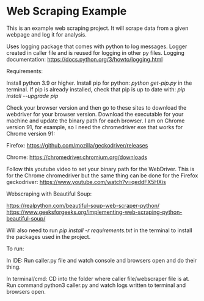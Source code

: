 # Web Scraping Example

This is an example web scraping project. It will scrape data from a given webpage and log
it for analysis.

Uses logging package that comes with python to log messages. Logger created in caller file and is reused for logging in other py files.
Logging documentation: https://docs.python.org/3/howto/logging.html


Requirements:

Install python 3.9 or higher.
Install pip for python: _python get-pip.py_ in the terminal.
If pip is already installed, check that pip is up to date with:  _pip install --upgrade pip_

Check your browser version and then go to these sites to download the webdriver
for your browser version. Download the executable for your machine and update the binary path for each 
browser. I am on Chrome version 91, for example, so I need the chromedriver exe
that works for Chrome version 91:

Firefox: https://github.com/mozilla/geckodriver/releases

Chrome: https://chromedriver.chromium.org/downloads

Follow this youtube video to set your binary path for the WebDriver. This is for the Chrome chromedriver but 
the same thing can be done for the Firefox geckodriver:
https://www.youtube.com/watch?v=qeddFX5HXis

Webscraping with Beautiful Soup:

https://realpython.com/beautiful-soup-web-scraper-python/
https://www.geeksforgeeks.org/implementing-web-scraping-python-beautiful-soup/


Will also need to run 
_pip install -r requirements.txt_ in the terminal to install the packages used in the project. 

To run:

In IDE: 
Run caller.py file and watch console and browsers open and do their thing.

In terminal/cmd:
CD into the folder where caller file/webscraper file is at. 
Run command python3 caller.py and watch logs written to terminal and browsers open.

